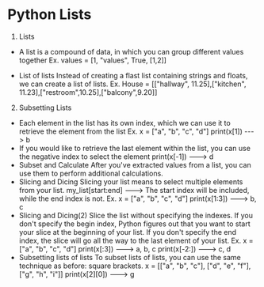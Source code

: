 # Python Lists

1. Lists
- A list is a compound of data, in which you can group different values together
Ex. values = [1, "values", True, [1,2]]

- List of lists
Instead of creating a flast list containing strings and floats, we can create a list of lists.
Ex. House = [["hallway", 11.25],["kitchen", 11.23],["restroom",10.25],["balcony",9.20]]

2. Subsetting Lists
- Each element in the list has its own index, which we can use it to retrieve the element from the list
Ex. x = ["a", "b", "c", "d"]
print(x[1]) ---> b
- If you would like to retrieve the last element within the list, you can use the negative index to select the element
print(x[-1]) ---> d
- Subset and Calculate
After you've extracted values from a list, you can use them to perform additional calculations.
- Slicing and Dicing
Slicing your list means to select multiple elements from your list.
my_list[start:end] ---> The start index will be included, while the end index is not.
Ex. x = ["a", "b", "c", "d"]
print(x[1:3]) ---> b, c
- Slicing and Dicing(2)
Slice the list without specifying the indexes. If you don't specify the begin index, Python figures out that you want to start your slice at the beginning of your list. If you don't specify the end index, the slice will go all the way to the last element of your list.
Ex. x = ["a", "b", "c", "d"]
print(x[:3]) ---> a, b, c
print(x[-2:]) ---> c, d
- Subsetting lists of lists
To subset lists of lists, you can use the same technique as before: square brackets.
x = [["a", "b", "c"],
     ["d", "e", "f"],
     ["g", "h", "i"]]
print(x[2][0]) ---> g
